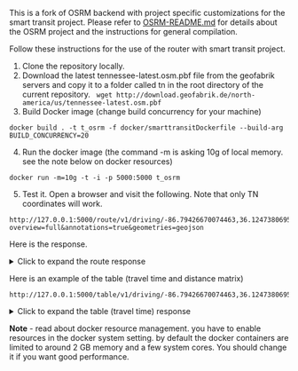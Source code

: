 This is a fork of OSRM backend with project specific customizations for the smart transit project. Please refer to [OSRM-README.md](OSRM-README.md) for details about the OSRM project and the instructions for general compilation. 

Follow these instructions for the use of the router with smart transit project.

1. Clone the repository locally.
2. Download the latest tennessee-latest.osm.pbf file from the geofabrik servers and copy it to a folder called tn in the root directory of the current repository.
 ``` wget http://download.geofabrik.de/north-america/us/tennessee-latest.osm.pbf```
4. Build Docker image (change build concurrency for your machine)

```
docker build . -t t_osrm -f docker/smarttransitDockerfile --build-arg BUILD_CONCURRENCY=20
```

4. Run the docker image (the command -m is asking 10g of local memory. see the note below on docker resources)

```
docker run -m=10g -t -i -p 5000:5000 t_osrm
```

5. Test it. Open a browser and visit the following. Note that only TN coordinates will work.

```
http://127.0.0.1:5000/route/v1/driving/-86.79426670074463,36.12473806954196;-86.7641830444336,36.13808266878191?overview=full&annotations=true&geometries=geojson
```

Here is the response.

<details>
  <summary>Click to expand the route response</summary>
    
```json
    {
    "code": "Ok",
    "routes": [
        {
            "geometry": {
                "coordinates": [
                    [
                        -86.794267,
                        36.124741
                    ],
                    [
                        -86.794257,
                        36.12474
                    ],
                    [
                        -86.794246,
                        36.124812
                    ],
                    [
                        -86.794196,
                        36.125041
                    ],
                    [
                        -86.794111,
                        36.125424
                    ],
                    [
                        -86.794052,
                        36.125712
                    ],
                    [
                        -86.794011,
                        36.125709
                    ],
                    [
                        -86.79329,
                        36.125635
                    ],
                    [
                        -86.792306,
                        36.125532
                    ],
                    [
                        -86.791842,
                        36.125474
                    ],
                    [
                        -86.791779,
                        36.125466
                    ],
                    [
                        -86.791725,
                        36.12546
                    ],
                    [
                        -86.790331,
                        36.125313
                    ],
                    [
                        -86.789576,
                        36.125232
                    ],
                    [
                        -86.789461,
                        36.125218
                    ],
                    [
                        -86.789452,
                        36.125249
                    ],
                    [
                        -86.789411,
                        36.12541
                    ],
                    [
                        -86.789355,
                        36.125623
                    ],
                    [
                        -86.789336,
                        36.125697
                    ],
                    [
                        -86.789313,
                        36.125799
                    ],
                    [
                        -86.78927,
                        36.126314
                    ],
                    [
                        -86.789266,
                        36.126416
                    ],
                    [
                        -86.789218,
                        36.126806
                    ],
                    [
                        -86.789163,
                        36.127255
                    ],
                    [
                        -86.789132,
                        36.127548
                    ],
                    [
                        -86.789124,
                        36.127612
                    ],
                    [
                        -86.789104,
                        36.127844
                    ],
                    [
                        -86.789091,
                        36.127993
                    ],
                    [
                        -86.789035,
                        36.128621
                    ],
                    [
                        -86.789024,
                        36.12871
                    ],
                    [
                        -86.788928,
                        36.129196
                    ],
                    [
                        -86.788881,
                        36.129657
                    ],
                    [
                        -86.788805,
                        36.130395
                    ],
                    [
                        -86.78879,
                        36.130542
                    ],
                    [
                        -86.788763,
                        36.130802
                    ],
                    [
                        -86.788712,
                        36.131293
                    ],
                    [
                        -86.788676,
                        36.131639
                    ],
                    [
                        -86.78866,
                        36.131795
                    ],
                    [
                        -86.788652,
                        36.131919
                    ],
                    [
                        -86.788646,
                        36.132035
                    ],
                    [
                        -86.78865,
                        36.132262
                    ],
                    [
                        -86.788673,
                        36.13247
                    ],
                    [
                        -86.788705,
                        36.132703
                    ],
                    [
                        -86.78872,
                        36.132807
                    ],
                    [
                        -86.788765,
                        36.133291
                    ],
                    [
                        -86.788768,
                        36.13332
                    ],
                    [
                        -86.788825,
                        36.133861
                    ],
                    [
                        -86.788913,
                        36.134441
                    ],
                    [
                        -86.788929,
                        36.13457
                    ],
                    [
                        -86.78896,
                        36.134875
                    ],
                    [
                        -86.788971,
                        36.134933
                    ],
                    [
                        -86.788976,
                        36.13506
                    ],
                    [
                        -86.788974,
                        36.135191
                    ],
                    [
                        -86.788964,
                        36.135321
                    ],
                    [
                        -86.788949,
                        36.135454
                    ],
                    [
                        -86.788899,
                        36.135631
                    ],
                    [
                        -86.788864,
                        36.13573
                    ],
                    [
                        -86.788837,
                        36.135808
                    ],
                    [
                        -86.788755,
                        36.136033
                    ],
                    [
                        -86.788704,
                        36.136172
                    ],
                    [
                        -86.788537,
                        36.136156
                    ],
                    [
                        -86.788325,
                        36.136134
                    ],
                    [
                        -86.787489,
                        36.136062
                    ],
                    [
                        -86.787326,
                        36.136026
                    ],
                    [
                        -86.787174,
                        36.135991
                    ],
                    [
                        -86.787052,
                        36.135962
                    ],
                    [
                        -86.786696,
                        36.135832
                    ],
                    [
                        -86.786142,
                        36.13545
                    ],
                    [
                        -86.786008,
                        36.135362
                    ],
                    [
                        -86.785864,
                        36.13527
                    ],
                    [
                        -86.785587,
                        36.135092
                    ],
                    [
                        -86.78489,
                        36.13489
                    ],
                    [
                        -86.784132,
                        36.13479
                    ],
                    [
                        -86.784028,
                        36.134777
                    ],
                    [
                        -86.783313,
                        36.134678
                    ],
                    [
                        -86.783228,
                        36.134666
                    ],
                    [
                        -86.783166,
                        36.134658
                    ],
                    [
                        -86.782293,
                        36.134542
                    ],
                    [
                        -86.7822,
                        36.134529
                    ],
                    [
                        -86.781627,
                        36.134445
                    ],
                    [
                        -86.780805,
                        36.134333
                    ],
                    [
                        -86.78056,
                        36.134298
                    ],
                    [
                        -86.7799,
                        36.134235
                    ],
                    [
                        -86.779536,
                        36.134247
                    ],
                    [
                        -86.779231,
                        36.134257
                    ],
                    [
                        -86.779132,
                        36.134255
                    ],
                    [
                        -86.77898,
                        36.134256
                    ],
                    [
                        -86.778561,
                        36.134259
                    ],
                    [
                        -86.776629,
                        36.134274
                    ],
                    [
                        -86.776387,
                        36.134271
                    ],
                    [
                        -86.774692,
                        36.134259
                    ],
                    [
                        -86.774553,
                        36.13425
                    ],
                    [
                        -86.77412,
                        36.134228
                    ],
                    [
                        -86.774014,
                        36.134222
                    ],
                    [
                        -86.77334,
                        36.134156
                    ],
                    [
                        -86.773169,
                        36.134136
                    ],
                    [
                        -86.772992,
                        36.134115
                    ],
                    [
                        -86.772902,
                        36.134104
                    ],
                    [
                        -86.772603,
                        36.134076
                    ],
                    [
                        -86.772445,
                        36.134062
                    ],
                    [
                        -86.772358,
                        36.134048
                    ],
                    [
                        -86.772249,
                        36.134025
                    ],
                    [
                        -86.772117,
                        36.133989
                    ],
                    [
                        -86.772041,
                        36.13396
                    ],
                    [
                        -86.771731,
                        36.133803
                    ],
                    [
                        -86.771305,
                        36.133579
                    ],
                    [
                        -86.771087,
                        36.133523
                    ],
                    [
                        -86.770441,
                        36.133445
                    ],
                    [
                        -86.770328,
                        36.133434
                    ],
                    [
                        -86.770061,
                        36.133407
                    ],
                    [
                        -86.76974,
                        36.133374
                    ],
                    [
                        -86.769646,
                        36.133364
                    ],
                    [
                        -86.769257,
                        36.133325
                    ],
                    [
                        -86.768882,
                        36.133285
                    ],
                    [
                        -86.76879,
                        36.133275
                    ],
                    [
                        -86.768078,
                        36.133203
                    ],
                    [
                        -86.76714,
                        36.133114
                    ],
                    [
                        -86.766015,
                        36.132989
                    ],
                    [
                        -86.765899,
                        36.13298
                    ],
                    [
                        -86.765811,
                        36.132972
                    ],
                    [
                        -86.765734,
                        36.132966
                    ],
                    [
                        -86.76526,
                        36.13292
                    ],
                    [
                        -86.764999,
                        36.132878
                    ],
                    [
                        -86.764988,
                        36.132961
                    ],
                    [
                        -86.764958,
                        36.133251
                    ],
                    [
                        -86.764865,
                        36.133816
                    ],
                    [
                        -86.764847,
                        36.133926
                    ],
                    [
                        -86.764798,
                        36.134227
                    ],
                    [
                        -86.764716,
                        36.134736
                    ],
                    [
                        -86.764715,
                        36.134742
                    ],
                    [
                        -86.764566,
                        36.135663
                    ],
                    [
                        -86.764559,
                        36.135707
                    ],
                    [
                        -86.764533,
                        36.135811
                    ],
                    [
                        -86.764394,
                        36.136566
                    ],
                    [
                        -86.764352,
                        36.136797
                    ],
                    [
                        -86.764313,
                        36.137072
                    ],
                    [
                        -86.764231,
                        36.137578
                    ],
                    [
                        -86.764154,
                        36.13808
                    ]
                ],
                "type": "LineString"
            },
            "legs": [
                {
                    "annotation": {
                        "metadata": {
                            "datasource_names": [
                                "lua profile"
                            ]
                        },
                        "nodes": [
                            8544339562,
                            202279759,
                            4103484420,
                            4103484053,
                            202279753,
                            202279750,
                            4103484108,
                            202439183,
                            202439180,
                            8544339572,
                            202285748,
                            8544339569,
                            4587814881,
                            4103484094,
                            202342884,
                            4591276250,
                            6687214715,
                            8536045501,
                            6783134408,
                            4103484096,
                            6783134409,
                            202265845,
                            6973398054,
                            6372074704,
                            6783134410,
                            202342880,
                            7130572881,
                            7130622691,
                            6783134411,
                            202302869,
                            202342879,
                            4605993422,
                            202218202,
                            5258711353,
                            202309943,
                            5895340458,
                            6071182363,
                            202342877,
                            5264029792,
                            5264029791,
                            2473560091,
                            2473560100,
                            6071182364,
                            202247349,
                            202247358,
                            6071182365,
                            4591427231,
                            202321213,
                            6783134412,
                            202342875,
                            3586115649,
                            5264029790,
                            5264029788,
                            5264029789,
                            2473560108,
                            5264029784,
                            7246786334,
                            5264029783,
                            6783134407,
                            202342873,
                            6783134405,
                            3017253406,
                            202494753,
                            3017253407,
                            6998262920,
                            2473959314,
                            202494749,
                            3017253408,
                            202454223,
                            4619037844,
                            2473959312,
                            202328811,
                            7033043863,
                            202494744,
                            7033108139,
                            7033938738,
                            6687319176,
                            202390238,
                            7033043848,
                            7033043850,
                            202321177,
                            202494741,
                            5160106183,
                            7439622905,
                            5443701187,
                            202494739,
                            5443701189,
                            2473616035,
                            202429618,
                            1763399157,
                            202233258,
                            5074388156,
                            6995742538,
                            202456261,
                            202494727,
                            202494724,
                            5612710865,
                            5778519220,
                            6690634056,
                            5778519216,
                            202494722,
                            5611837270,
                            5994267674,
                            5150841926,
                            202427117,
                            202494720,
                            202494718,
                            202326075,
                            5627244250,
                            5617538642,
                            5617538643,
                            5627234690,
                            202391963,
                            5150841913,
                            202294330,
                            202494716,
                            202279540,
                            202494712,
                            6129391413,
                            5143433671,
                            5143433659,
                            6650950813,
                            202416497,
                            6129391419,
                            5150320870,
                            202416495,
                            7936241602,
                            6264878515,
                            5817898503,
                            5836087528,
                            5443702883,
                            202416492,
                            202416489,
                            4604678824,
                            202303125,
                            202303099,
                            202248140,
                            202340949
                        ],
                        "datasources": [
                            0,
                            0,
                            0,
                            0,
                            0,
                            0,
                            0,
                            0,
                            0,
                            0,
                            0,
                            0,
                            0,
                            0,
                            0,
                            0,
                            0,
                            0,
                            0,
                            0,
                            0,
                            0,
                            0,
                            0,
                            0,
                            0,
                            0,
                            0,
                            0,
                            0,
                            0,
                            0,
                            0,
                            0,
                            0,
                            0,
                            0,
                            0,
                            0,
                            0,
                            0,
                            0,
                            0,
                            0,
                            0,
                            0,
                            0,
                            0,
                            0,
                            0,
                            0,
                            0,
                            0,
                            0,
                            0,
                            0,
                            0,
                            0,
                            0,
                            0,
                            0,
                            0,
                            0,
                            0,
                            0,
                            0,
                            0,
                            0,
                            0,
                            0,
                            0,
                            0,
                            0,
                            0,
                            0,
                            0,
                            0,
                            0,
                            0,
                            0,
                            0,
                            0,
                            0,
                            0,
                            0,
                            0,
                            0,
                            0,
                            0,
                            0,
                            0,
                            0,
                            0,
                            0,
                            0,
                            0,
                            0,
                            0,
                            0,
                            0,
                            0,
                            0,
                            0,
                            0,
                            0,
                            0,
                            0,
                            0,
                            0,
                            0,
                            0,
                            0,
                            0,
                            0,
                            0,
                            0,
                            0,
                            0,
                            0,
                            0,
                            0,
                            0,
                            0,
                            0,
                            0,
                            0,
                            0,
                            0,
                            0,
                            0,
                            0,
                            0,
                            0,
                            0,
                            0,
                            0,
                            0
                        ],
                        "speed": [
                            9.1,
                            11.5,
                            11.2,
                            11.1,
                            11.2,
                            7.4,
                            6.9,
                            7,
                            6.9,
                            7.2,
                            7,
                            6.9,
                            6.9,
                            7,
                            17.7,
                            15.2,
                            15.1,
                            14,
                            14.4,
                            15.1,
                            16.2,
                            15,
                            15.2,
                            15.6,
                            14.3,
                            15.2,
                            15.1,
                            15.2,
                            14.2,
                            15.2,
                            15.1,
                            15.3,
                            14.9,
                            15.3,
                            15.2,
                            15.4,
                            15.8,
                            15.3,
                            16.1,
                            14.9,
                            15.5,
                            15.3,
                            14.6,
                            15.4,
                            16.2,
                            15.1,
                            15.1,
                            16,
                            15.5,
                            16.3,
                            15.7,
                            14.6,
                            16.1,
                            14.9,
                            15.5,
                            16.4,
                            15,
                            15.3,
                            14.7,
                            15.1,
                            14.8,
                            15.4,
                            15.2,
                            15.8,
                            16.3,
                            15.3,
                            15.2,
                            15.5,
                            15,
                            15.1,
                            15.1,
                            15.3,
                            15.8,
                            15.2,
                            15.5,
                            14.1,
                            15.3,
                            14.1,
                            15.4,
                            15.3,
                            14.9,
                            15.3,
                            15.6,
                            15.2,
                            14.8,
                            15.2,
                            15.1,
                            15.2,
                            15.5,
                            15.2,
                            15.7,
                            15,
                            15.9,
                            15.2,
                            15.5,
                            14.6,
                            16.4,
                            15,
                            15.9,
                            15.9,
                            14.5,
                            15.6,
                            15.1,
                            14.9,
                            15.2,
                            15.8,
                            15.4,
                            14.6,
                            15.1,
                            15.3,
                            14.2,
                            15.3,
                            15.4,
                            16.7,
                            15.3,
                            15.2,
                            15.2,
                            15,
                            15.9,
                            13.9,
                            15.3,
                            14.9,
                            11.6,
                            11.2,
                            11.1,
                            11.2,
                            11.3,
                            11.2,
                            6.7,
                            11.1,
                            12.3,
                            10.7,
                            11.2,
                            11.3,
                            11,
                            11.1,
                            11.3
                        ],
                        "weight": [
                            0.1,
                            0.7,
                            2.3,
                            3.9,
                            2.9,
                            0.5,
                            9.4,
                            12.8,
                            6.1,
                            0.8,
                            0.7,
                            18.2,
                            9.9,
                            1.5,
                            0.2,
                            1.2,
                            1.6,
                            0.6,
                            0.8,
                            3.8,
                            0.7,
                            2.9,
                            3.3,
                            2.1,
                            0.5,
                            1.7,
                            1.1,
                            4.6,
                            0.7,
                            3.6,
                            3.4,
                            5.4,
                            1.1,
                            1.9,
                            3.6,
                            2.5,
                            1.1,
                            0.9,
                            0.8,
                            1.7,
                            1.5,
                            1.7,
                            0.8,
                            3.5,
                            0.2,
                            4,
                            4.3,
                            0.9,
                            2.2,
                            0.4,
                            0.9,
                            1,
                            0.9,
                            1,
                            1.3,
                            0.7,
                            0.6,
                            1.7,
                            1.1,
                            1,
                            1.3,
                            4.9,
                            1,
                            0.9,
                            0.7,
                            2.3,
                            4.3,
                            1,
                            1.1,
                            2.1,
                            4.4,
                            4.5,
                            0.6,
                            4.3,
                            0.5,
                            0.4,
                            5.2,
                            0.6,
                            3.4,
                            4.9,
                            1.5,
                            3.9,
                            2.1,
                            1.8,
                            0.6,
                            0.9,
                            2.5,
                            11.4,
                            1.4,
                            10,
                            0.8,
                            2.6,
                            0.6,
                            4,
                            1,
                            1.1,
                            0.5,
                            1.8,
                            0.9,
                            0.5,
                            0.7,
                            0.8,
                            0.5,
                            2.2,
                            3,
                            1.3,
                            3.8,
                            0.7,
                            1.6,
                            1.9,
                            0.6,
                            2.3,
                            2.2,
                            0.5,
                            4.2,
                            5.6,
                            6.7,
                            0.7,
                            0.5,
                            0.5,
                            2.8,
                            1.6,
                            0.8,
                            2.9,
                            5.7,
                            1.1,
                            3,
                            5.1,
                            0.1,
                            9.3,
                            0.4,
                            1.1,
                            7.6,
                            2.3,
                            2.8,
                            5.1,
                            5
                        ],
                        "duration": [
                            0.1,
                            0.7,
                            2.3,
                            3.9,
                            2.9,
                            0.5,
                            9.4,
                            12.8,
                            6.1,
                            0.8,
                            0.7,
                            18.2,
                            9.9,
                            1.5,
                            0.2,
                            1.2,
                            1.6,
                            0.6,
                            0.8,
                            3.8,
                            0.7,
                            2.9,
                            3.3,
                            2.1,
                            0.5,
                            1.7,
                            1.1,
                            4.6,
                            0.7,
                            3.6,
                            3.4,
                            5.4,
                            1.1,
                            1.9,
                            3.6,
                            2.5,
                            1.1,
                            0.9,
                            0.8,
                            1.7,
                            1.5,
                            1.7,
                            0.8,
                            3.5,
                            0.2,
                            4,
                            4.3,
                            0.9,
                            2.2,
                            0.4,
                            0.9,
                            1,
                            0.9,
                            1,
                            1.3,
                            0.7,
                            0.6,
                            1.7,
                            1.1,
                            1,
                            1.3,
                            4.9,
                            1,
                            0.9,
                            0.7,
                            2.3,
                            4.3,
                            1,
                            1.1,
                            2.1,
                            4.4,
                            4.5,
                            0.6,
                            4.3,
                            0.5,
                            0.4,
                            5.2,
                            0.6,
                            3.4,
                            4.9,
                            1.5,
                            3.9,
                            2.1,
                            1.8,
                            0.6,
                            0.9,
                            2.5,
                            11.4,
                            1.4,
                            10,
                            0.8,
                            2.6,
                            0.6,
                            4,
                            1,
                            1.1,
                            0.5,
                            1.8,
                            0.9,
                            0.5,
                            0.7,
                            0.8,
                            0.5,
                            2.2,
                            3,
                            1.3,
                            3.8,
                            0.7,
                            1.6,
                            1.9,
                            0.6,
                            2.3,
                            2.2,
                            0.5,
                            4.2,
                            5.6,
                            6.7,
                            0.7,
                            0.5,
                            0.5,
                            2.8,
                            1.6,
                            0.8,
                            2.9,
                            5.7,
                            1.1,
                            3,
                            5.1,
                            0.1,
                            9.3,
                            0.4,
                            1.1,
                            7.6,
                            2.3,
                            2.8,
                            5.1,
                            5
                        ],
                        "distance": [
                            0.905273,
                            8.069041,
                            25.863902,
                            43.278723,
                            32.468762,
                            3.698536,
                            65.295728,
                            89.142238,
                            42.182233,
                            5.729474,
                            4.897078,
                            126.300691,
                            68.425517,
                            10.448387,
                            3.541552,
                            18.282346,
                            24.219511,
                            8.405886,
                            11.531722,
                            57.411663,
                            11.350773,
                            43.592075,
                            50.184452,
                            32.708088,
                            7.154673,
                            25.86698,
                            16.613819,
                            70.031055,
                            9.948343,
                            54.739638,
                            51.448874,
                            82.368461,
                            16.405701,
                            29.020379,
                            54.803955,
                            38.619945,
                            17.410733,
                            13.810772,
                            12.913504,
                            25.250927,
                            23.227149,
                            26.074672,
                            11.645754,
                            53.985092,
                            3.236801,
                            60.390892,
                            64.993788,
                            14.420001,
                            34.038125,
                            6.526363,
                            14.132879,
                            14.571753,
                            14.487295,
                            14.854337,
                            20.192902,
                            11.451455,
                            9.008295,
                            26.087425,
                            16.124935,
                            15.106524,
                            19.20018,
                            75.522353,
                            15.179677,
                            14.198055,
                            11.423913,
                            35.096028,
                            65.435821,
                            15.514361,
                            16.493505,
                            31.798173,
                            66.520462,
                            68.99349,
                            9.453547,
                            65.16551,
                            7.751333,
                            5.640097,
                            79.475985,
                            8.478417,
                            52.313811,
                            74.88401,
                            22.350106,
                            59.700798,
                            32.725548,
                            27.42088,
                            8.896004,
                            13.654693,
                            37.640469,
                            173.560575,
                            21.741544,
                            152.268577,
                            12.526506,
                            38.97352,
                            9.545397,
                            60.989233,
                            15.52128,
                            16.070678,
                            8.176816,
                            27.039335,
                            14.278422,
                            7.968896,
                            10.120225,
                            12.515489,
                            7.550772,
                            32.869873,
                            45.663857,
                            20.549922,
                            58.676013,
                            10.224423,
                            24.172282,
                            29.068582,
                            8.517104,
                            35.212689,
                            33.979381,
                            8.339021,
                            64.459564,
                            84.841697,
                            102.012773,
                            10.468481,
                            7.955136,
                            6.949183,
                            42.886672,
                            23.907028,
                            9.284517,
                            32.368013,
                            63.395738,
                            12.341279,
                            33.767236,
                            57.091377,
                            0.673376,
                            103.310127,
                            4.934188,
                            11.80096,
                            84.899046,
                            25.968792,
                            30.7872,
                            56.760469,
                            56.262371
                        ]
                    },
                    "steps": [],
                    "distance": 4533.1,
                    "duration": 373.3,
                    "summary": "",
                    "weight": 373.3
                }
            ],
            "distance": 4533.1,
            "duration": 373.3,
            "weight_name": "routability",
            "weight": 373.3
        }
    ],
    "waypoints": [
        {
            "hint": "gA8DgCYPA4ABAAAADgAAAAAAAABRAAAAJTRoP2OjFUEAAAAATKhiQgEAAAAOAAAAAAAAAFEAAADTAAAA5Z_T-kU4JwLln9P6QjgnAgAAXxEOjx5Q",
            "distance": 0.332876,
            "name": "Sweetbriar Avenue",
            "location": [
                -86.794267,
                36.124741
            ]
        },
        {
            "hint": "QAcDgDh1JYAyAAAABgAAAAAAAAAAAAAA_oVgQnOXvUAAAAAAAAAAADIAAAAGAAAAAAAAAAAAAADTAAAAhhXU-mBsJwJpFdT6Y2wnAgAAfwAOjx5Q",
            "distance": 2.631813,
            "name": "Rains Avenue",
            "location": [
                -86.764154,
                36.13808
            ]
        }
    ]
}

```
</details>

Here is an example of the table (travel time and distance matrix) 

```
http://127.0.0.1:5000/table/v1/driving/-86.79426670074463,36.12473806954196;-86.7641830444336,36.13808266878191
```

<details>
  <summary>Click to expand the table (travel time) response</summary>
    
```json
{
    "code": "Ok",
    "durations": [
        [
            0,
            373.3
        ],
        [
            369.7,
            0
        ]
    ],
    "destinations": [
        {
            "hint": "gA8DgCYPA4ABAAAADgAAAAAAAABRAAAAJTRoP2OjFUEAAAAATKhiQgEAAAAOAAAAAAAAAFEAAADTAAAA5Z_T-kU4JwLln9P6QjgnAgAAXxEOjx5Q",
            "distance": 0.332876,
            "name": "Sweetbriar Avenue",
            "location": [
                -86.794267,
                36.124741
            ]
        },
        {
            "hint": "QAcDgDh1JYAyAAAABgAAAAAAAAAAAAAA_oVgQnOXvUAAAAAAAAAAADIAAAAGAAAAAAAAAAAAAADTAAAAhhXU-mBsJwJpFdT6Y2wnAgAAfwAOjx5Q",
            "distance": 2.631813,
            "name": "Rains Avenue",
            "location": [
                -86.764154,
                36.13808
            ]
        }
    ],
    "sources": [
        {
            "hint": "gA8DgCYPA4ABAAAADgAAAAAAAABRAAAAJTRoP2OjFUEAAAAATKhiQgEAAAAOAAAAAAAAAFEAAADTAAAA5Z_T-kU4JwLln9P6QjgnAgAAXxEOjx5Q",
            "distance": 0.332876,
            "name": "Sweetbriar Avenue",
            "location": [
                -86.794267,
                36.124741
            ]
        },
        {
            "hint": "QAcDgDh1JYAyAAAABgAAAAAAAAAAAAAA_oVgQnOXvUAAAAAAAAAAADIAAAAGAAAAAAAAAAAAAADTAAAAhhXU-mBsJwJpFdT6Y2wnAgAAfwAOjx5Q",
            "distance": 2.631813,
            "name": "Rains Avenue",
            "location": [
                -86.764154,
                36.13808
            ]
        }
    ]
}
```
</details>

**Note** - read about docker resource management. you have to enable resources in the docker system setting. by default the docker containers are limited to around 2 GB memory and a few system cores. You should change it if you want good performance. 
